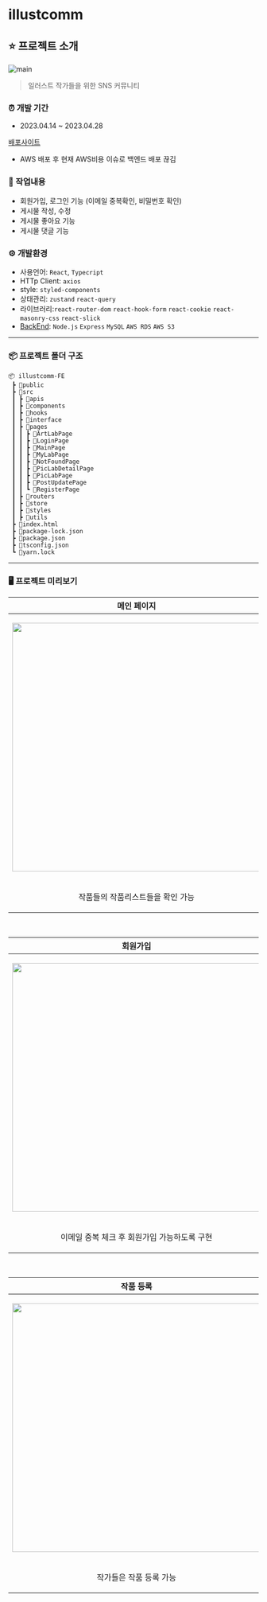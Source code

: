 # illustcomm
## ⭐️ 프로젝트 소개
![main](https://user-images.githubusercontent.com/100064540/235041658-533acc2a-3390-4d0a-a230-530881c4f0ae.png)
> 일러스트 작가들을 위한 SNS 커뮤니티

### ⏰ 개발 기간
- 2023.04.14  ~ 2023.04.28

[배포사이트](https://illustcomm-fe.vercel.app/)
- AWS 배포 후 현재 AWS비용 이슈로 백엔드 배포 끊김

### 📝 작업내용
  - 회원가입, 로그인 기능 (이메일 중복확인, 비밀번호 확인)
  - 게시물 작성, 수정
  - 게시물 좋아요 기능
  - 게시물 댓글 기능

### ⚙️ 개발환경
- 사용언어: `React`, `Typecript`
- HTTp Client: `axios`
- style: `styled-components`
- 상태관리: `zustand` `react-query`
- 라이브러리:`react-router-dom` `react-hook-form` `react-cookie` `react-masonry-css` `react-slick`
- [BackEnd](https://github.com/kjungit/illustcomm-BE): `Node.js` `Express` `MySQL` `AWS RDS` `AWS S3`

---

### 📦 프로젝트 폴더 구조

```
📦 illustcomm-FE
 ┣ 📂public
 ┣ 📂src
 ┃ ┣ 📂apis
 ┃ ┣ 📂components
 ┃ ┣ 📂hooks
 ┃ ┣ 📂interface
 ┃ ┣ 📂pages
 ┃ ┃ ┣ 📂ArtLabPage
 ┃ ┃ ┣ 📂LoginPage
 ┃ ┃ ┣ 📂MainPage
 ┃ ┃ ┣ 📂MyLabPage
 ┃ ┃ ┣ 📂NotFoundPage
 ┃ ┃ ┣ 📂PicLabDetailPage
 ┃ ┃ ┣ 📂PicLabPage
 ┃ ┃ ┣ 📂PostUpdatePage
 ┃ ┃ ┗ 📂RegisterPage
 ┃ ┣ 📂routers
 ┃ ┣ 📂store
 ┃ ┣ 📂styles
 ┃ ┣ 📂utils
 ┣ 📜index.html
 ┣ 📜package-lock.json
 ┣ 📜package.json
 ┣ 📜tsconfig.json
 ┗ 📜yarn.lock
```


---
### 🖥 프로젝트 미리보기

|**메인 페이지**|**ArtLab**|
| --- | --- |
|<p align="center"><img src="https://github.com/kjungit/illustcomm-FE/assets/100064540/45769b22-8caf-4463-aa79-0ad95cf3d4b8" width="500"  style="object-fit: cover; object-position: center;"></p>|<p align="center"><img src="https://github.com/kjungit/illustcomm-FE/assets/100064540/c36e43f2-dc02-4011-b8b5-a983f39d8006" width="500" style="object-fit: cover; object-position: center;"></p>|
|<p align="center">작품들의 작품리스트들을 확인 가능</p>|<p align="center">작가 리스트를 확인 가능</p>|

</br>

|**회원가입**|**로그인**|
| --- | --- |
|<p align="center"><img src="https://github.com/kjungit/illustcomm-FE/assets/100064540/1d61ad6a-d6b6-4794-b130-f0362b5ce991" width="500"  style="object-fit: cover; object-position: center;"></p>|<p align="center"><img src="https://github.com/kjungit/illustcomm-FE/assets/100064540/a35a76eb-252f-46bc-a10f-4638bdf7db4a" width="500" style="object-fit: cover; object-position: center;"></p>|
|<p align="center">이메일 중복 체크 후 회원가입 가능하도록 구현</p>|<p align="center">로그인 후 엑세스 토큰, 리프레시토큰을 쿠키에 저장</p>|

</br>

|**작품 등록**|**작품 수정**|
| --- | --- |
|<p align="center"><img src="https://github.com/kjungit/illustcomm-FE/assets/100064540/c4b7ac80-1271-4ca1-b4f2-832185ad05aa" width="500"  style="object-fit: cover; object-position: center;"></p>|<p align="center"><img src="https://github.com/kjungit/illustcomm-FE/assets/100064540/5898eabf-1d62-4f97-8f37-40ec6f33cd31" width="500" style="object-fit: cover; object-position: center;"></p>|
|<p align="center">작가들은 작품 등록 가능</p>|<p align="center">작품, 타이틀, 설명 수정 가능</p>|


